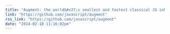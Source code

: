 ```yaml
---
title: "Augment: the world&#x27;s smallest and fastest classical JS inheritance pattern."
link: "https://github.com/javascript/augment"
rss_link: "https://github.com/javascript/augment"
date: "2014-02-18 11:16:02pm"
---
```

